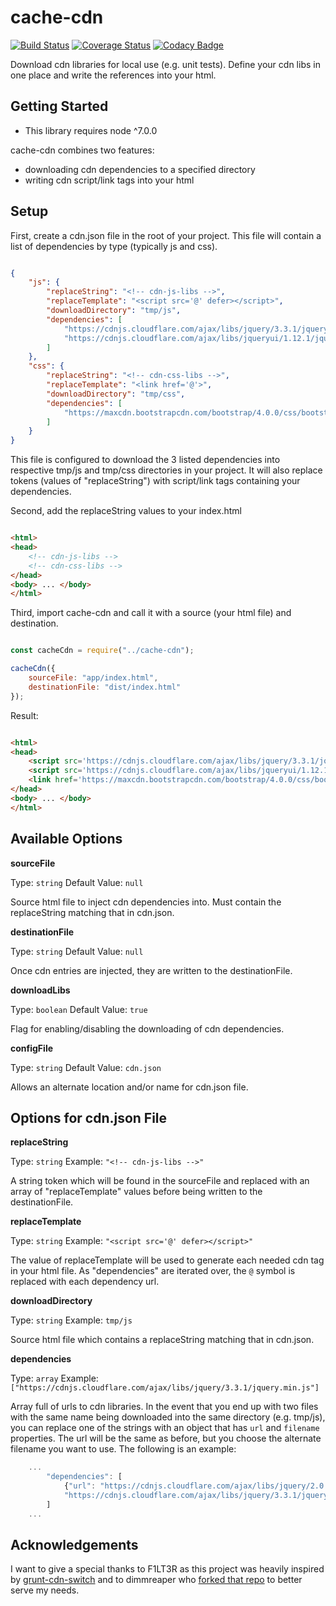 # cache-cdn

[![Build Status](https://travis-ci.org/cmplank/cache-cdn.svg?branch=master)](https://travis-ci.org/cmplank/cache-cdn)
[![Coverage Status](https://coveralls.io/repos/github/cmplank/cache-cdn/badge.svg?branch=master)](https://coveralls.io/github/cmplank/cache-cdn?branch=master)
[![Codacy Badge](https://api.codacy.com/project/badge/Grade/78430de6c5614086b481693f14de3206)](https://www.codacy.com/app/cmplank/cache-cdn?utm_source=github.com&amp;utm_medium=referral&amp;utm_content=cmplank/cache-cdn&amp;utm_campaign=Badge_Grade)

Download cdn libraries for local use (e.g. unit tests). Define your cdn libs in one place and write the references into your html.

## Getting Started

- This library requires node ^7.0.0

cache-cdn combines two features:
- downloading cdn dependencies to a specified directory
- writing cdn script/link tags into your html

## Setup

First, create a cdn.json file in the root of your project. This file will contain a list of dependencies by type (typically js and css). 

```json

{
    "js": {
        "replaceString": "<!-- cdn-js-libs -->",
        "replaceTemplate": "<script src='@' defer></script>",
        "downloadDirectory": "tmp/js",
        "dependencies": [
            "https://cdnjs.cloudflare.com/ajax/libs/jquery/3.3.1/jquery.min.js",
            "https://cdnjs.cloudflare.com/ajax/libs/jqueryui/1.12.1/jquery-ui.min.js"
        ]
    },
    "css": {
        "replaceString": "<!-- cdn-css-libs -->",
        "replaceTemplate": "<link href='@'>",
        "downloadDirectory": "tmp/css",
        "dependencies": [
            "https://maxcdn.bootstrapcdn.com/bootstrap/4.0.0/css/bootstrap.min.css"
        ]
    }
}

```

This file is configured to download the 3 listed dependencies into respective tmp/js and tmp/css directories in your project. It will also replace tokens (values of "replaceString") with script/link tags containing your dependencies.

Second, add the replaceString values to your index.html

```html

<html>
<head>
    <!-- cdn-js-libs -->
    <!-- cdn-css-libs -->
</head>
<body> ... </body>
</html>

```

Third, import cache-cdn and call it with a source (your html file) and destination.

```javascript

const cacheCdn = require("../cache-cdn");

cacheCdn({
    sourceFile: "app/index.html",
    destinationFile: "dist/index.html"
});

```

Result:

```html

<html>
<head>
    <script src='https://cdnjs.cloudflare.com/ajax/libs/jquery/3.3.1/jquery.min.js' defer></script>
    <script src='https://cdnjs.cloudflare.com/ajax/libs/jqueryui/1.12.1/jquery-ui.min.js' defer></script>
    <link href='https://maxcdn.bootstrapcdn.com/bootstrap/4.0.0/css/bootstrap.min.css'>
</head>
<body> ... </body>
</html>

```


## Available Options

**sourceFile**

Type: `string` Default Value: `null`

Source html file to inject cdn dependencies into. Must contain the replaceString matching that in cdn.json.

**destinationFile**

Type: `string` Default Value: `null`

Once cdn entries are injected, they are written to the destinationFile.

**downloadLibs**

Type: `boolean` Default Value: `true`

Flag for enabling/disabling the downloading of cdn dependencies.

**configFile**

Type: `string` Default Value: `cdn.json`

Allows an alternate location and/or name for cdn.json file.





## Options for cdn.json File

**replaceString**

Type: `string` Example: `"<!-- cdn-js-libs -->"`

A string token which will be found in the sourceFile and replaced with an array of "replaceTemplate" values before being written to the destinationFile.

**replaceTemplate**

Type: `string` Example: `"<script src='@' defer></script>"`

The value of replaceTemplate will be used to generate each needed cdn tag in your html file. As "dependencies" are iterated over, the `@` symbol is replaced with each dependency url.

**downloadDirectory**

Type: `string` Example: `tmp/js`

Source html file which contains a replaceString matching that in cdn.json.

**dependencies**

Type: `array` Example: `["https://cdnjs.cloudflare.com/ajax/libs/jquery/3.3.1/jquery.min.js"]`

Array full of urls to cdn libraries. In the event that you end up with two files with the same name being downloaded into the same directory (e.g. tmp/js), you can replace one of the strings with an object that has `url` and `filename` properties. The url will be the same as before, but you choose the alternate filename you want to use. The following is an example:

```javascript
    ...
        "dependencies": [
            {"url": "https://cdnjs.cloudflare.com/ajax/libs/jquery/2.0.0/jquery.min.js", "filename": "jquery2.min.js"},
            "https://cdnjs.cloudflare.com/ajax/libs/jquery/3.3.1/jquery.min.js"
        ]
    ...
```





## Acknowledgements

I want to give a special thanks to F1LT3R as this project was heavily inspired by [grunt-cdn-switch](https://github.com/F1LT3R/grunt-cdn-switch) and to dimmreaper who [forked that repo](https://github.com/dimmreaper/grunt-cdn-switch) to better serve my needs.